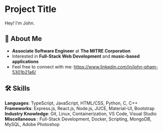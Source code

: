 
# Project Title

Hey! I'm John.

## 🚀 About Me

- **Associate Software Engineer** at **The MITRE Corporation**
- Interested in **Full-Stack Web Development** and **music-based applications**
- Feel free to connect with me: https://www.linkedin.com/in/john-pham-5301b21a6/


## 🛠 Skills
**Languages**: TypeScript, JavaScript, HTML/CSS, Python, C, C++
**Frameworks**: Express.js, React.js, Node.js, JUCE, Material-UI, Bootstrap
**Industry Knowledge**: Git, Linux, Containerization, VS Code, Visual Studio
**Miscellaneous** : Full-Stack Development, Docker, Scripting, MongoDB, MySQL, Adobe Photoshop
